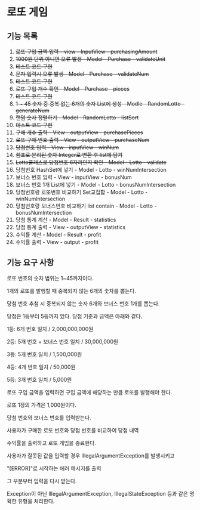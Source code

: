 # 로또 게임

## 기능 목록

1. ~~로또 구입 금액 입력 - view - InputView - purchasingAmount~~
2. ~~1000원 단위 아니면 오류 발생 - Model - Purchase - validateUnit~~
3. ~~테스트 코드 구현~~
3. ~~문자 입력시 오류 발생 - Model - Purchase - validateNum~~
4. ~~테스트 코드 구현~~
3. ~~로또 구입 개수 확인 - Model - Purchase - pieces~~
4. ~~테스트 코드 구현~~
3. ~~1 ~ 45 숫자 중 중복 없는 6개의 숫자 List에 생성 - Modle - RandomLotto - generateNum~~
4. ~~랜덤 숫자 정렬하기 - Model - RandomLotto - listSort~~
5. ~~테스트 코드 구현~~
6. ~~구매 개수 출력 - View - outputView - purchasePieces~~
4. ~~로또 구매 번호 출력 - View - outputView - purchaseNum~~
5. ~~당첨번호 입력 - View - inputView - winNum~~
6. ~~쉼표로 분리된 숫자 Integer로 변환 후 list에 담기~~
6. ~~Lotto클래스로 당첨번호 6자리인지 확인 - Model - Lotto - validate~~
6. 당첨번호 HashSet에 넣기 - Model - Lotto - winNumIntersection
7. 보너스 번호 입력 - View - inputView - bonusNum
8. 보너스 번호 1개 List에 넣기 - Model - Lotto - bonusNumIntersection
9. 당첨번호랑 로또번호 비교하기 Set교집합 - Model - Lotto - winNumIntersection
10. 당첨번호랑 보너스번호 비교하기 list contain - Model - Lotto - bonusNumIntersection
11. 당첨 통계 계산 - Model - Result - statistics
10. 당첨 통계 출력 - View - outputView - statistics
11. 수익률 계산 - Model - Result - profit
11. 수익률 출력 - View - output - profit



## 기능 요구 사항

로또 번호의 숫자 범위는 1~45까지이다.

1개의 로또를 발행할 때 중복되지 않는 6개의 숫자를 뽑는다.

당첨 번호 추첨 시 중복되지 않는 숫자 6개와 보너스 번호 1개를 뽑는다.

당첨은 1등부터 5등까지 있다. 당첨 기준과 금액은 아래와 같다.

1등: 6개 번호 일치 / 2,000,000,000원

2등: 5개 번호 + 보너스 번호 일치 / 30,000,000원

3등: 5개 번호 일치 / 1,500,000원

4등: 4개 번호 일치 / 50,000원

5등: 3개 번호 일치 / 5,000원

로또 구입 금액을 입력하면 구입 금액에 해당하는 만큼 로또를 발행해야 한다.

로또 1장의 가격은 1,000원이다.

당첨 번호와 보너스 번호를 입력받는다.

사용자가 구매한 로또 번호와 당첨 번호를 비교하여 당첨 내역

수익률을 출력하고 로또 게임을 종료한다.

사용자가 잘못된 값을 입력할 경우 IllegalArgumentException를 발생시키고

"[ERROR]"로 시작하는 에러 메시지를 출력 

그 부분부터 입력을 다시 받는다.

Exception이 아닌 IllegalArgumentException, IllegalStateException 등과 같은 명확한 유형을 처리한다.